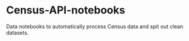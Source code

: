 # Census-API-notebooks
Data notebooks to automatically process Census data and spit out clean datasets.
